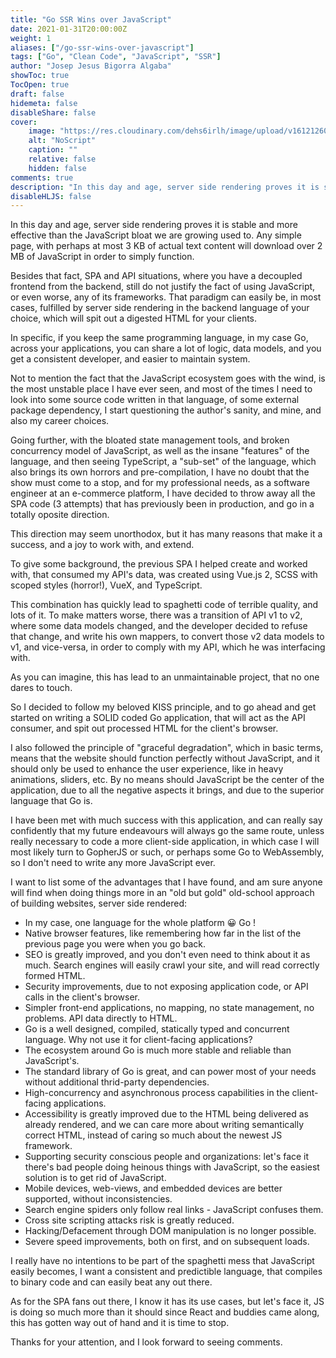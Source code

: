 ```yaml
---
title: "Go SSR Wins over JavaScript"
date: 2021-01-31T20:00:00Z
weight: 1
aliases: ["/go-ssr-wins-over-javascript"]
tags: ["Go", "Clean Code", "JavaScript", "SSR"]
author: "Josep Jesus Bigorra Algaba"
showToc: true
TocOpen: true
draft: false
hidemeta: false
disableShare: false
cover:
    image: "https://res.cloudinary.com/dehs6irlh/image/upload/v1612126015/jjba-site/blog/go-ssr/iu-2_gdigyh.jpg"
    alt: "NoScript"
    caption: ""
    relative: false
    hidden: false
comments: true
description: "In this day and age, server side rendering proves it is stable and more effective than the JavaScript bloat."
disableHLJS: false
---
```


In this day and age, server side rendering proves it is stable and more effective than the JavaScript bloat we are growing used to. Any simple page, with perhaps at most 3 KB of actual text content will download over 2 MB of JavaScript in order to simply function.

Besides that fact, SPA and API situations, where you have a decoupled frontend from the backend, still do not justify the fact of using JavaScript, or even worse, any of its frameworks. That paradigm can easily be, in most cases, fulfilled by server side rendering in the backend language of your choice, which will spit out a digested HTML for your clients. 

In specific, if you keep the same programming language, in my case Go, across your applications, you can share a lot of logic, data models, and you get a consistent developer, and easier to maintain system.

Not to mention the fact that the JavaScript ecosystem goes with the wind, is the most unstable place I have ever seen, and most of the times I need to look into some source code written in that language, of some external package dependency, I start questioning the author's sanity, and mine, and also my career choices.

Going further, with the bloated state management tools, and broken concurrency model of JavaScript, as well as the insane "features" of the language, and then seeing TypeScript, a "sub-set" of the language, which also brings its own horrors and pre-compilation, I have no doubt that the show must come to a stop, and for my professional needs, as a software engineer at an e-commerce platform, I have decided to throw away all the SPA code (3 attempts) that has previously been in production, and go in a totally oposite direction.

This direction may seem unorthodox, but it has many reasons that make it a success, and a joy to work with, and extend.

To give some background, the previous SPA I helped create and worked with, that consumed my API's data, was created using Vue.js 2, SCSS with scoped styles (horror!), VueX, and TypeScript.

This combination has quickly lead to spaghetti code of terrible quality, and lots of it. To make matters worse, there was a transition of API v1 to v2, where some data models changed, and the developer decided to refuse that change, and write his own mappers, to convert those v2 data models to v1, and vice-versa, in order to comply with my API, which he was interfacing with.

As you can imagine, this has lead to an unmaintainable project, that no one dares to touch. 

So I decided to follow my beloved KISS principle, and to go ahead and get started on writing a SOLID coded Go application, that will act as the API consumer, and spit out processed HTML for the client's browser.

I also followed the principle of "graceful degradation", which in basic terms, means that the website should function perfectly without JavaScript, and it should only be used to enhance the user experience, like in heavy animations, sliders, etc. By no means should JavaScript be the center of the application, due to all the negative aspects it brings, and due to the superior language that Go is.

I have been met with much success with this application, and can really say confidently that my future endeavours will always go the same route, unless really necessary to code a more client-side application, in which case I will most likely turn to GopherJS or such, or perhaps some Go to WebAssembly, so I don't need to write any more JavaScript ever.

I want to list some of the advantages that I have found, and am sure anyone will find when doing things more in an "old but gold" old-school approach of building websites, server side rendered:

- In my case, one language for the whole platform 😀  Go !
- Native browser features, like remembering how far in the list of the previous page you were when you go back.
- SEO is greatly improved, and you don't even need to think about it as much. Search engines will easily crawl your site, and will read correctly formed HTML.
- Security improvements, due to not exposing application code, or API calls in the client's browser.
- Simpler front-end applications, no mapping, no state management, no problems. API data directly to HTML.
- Go is a well designed, compiled, statically typed and concurrent language. Why not use it for client-facing applications?
- The ecosystem around Go is much more stable and reliable than JavaScript's.
- The standard library of Go is great, and can power most of your needs without additional thrid-party dependencies.
- High-concurrency and asynchronous process capabilities in the client-facing applications.
- Accessibility is greatly improved due to the HTML being delivered as already rendered, and we can care more about writing semantically correct HTML, instead of caring so much about the newest JS framework.
- Supporting security conscious people and organizations: let's face it there's bad people doing heinous things with JavaScript, so the easiest solution is to get rid of JavaScript.
- Mobile devices, web-views, and embedded devices are better supported, without inconsistencies.
- Search engine spiders only follow real links - JavaScript confuses them.
- Cross site scripting attacks risk is greatly reduced.
- Hacking/Defacement through DOM manipulation is no longer possible.
- Severe speed improvements, both on first, and on subsequent loads.

I really have no intentions to be part of the spaghetti mess that JavaScript easily becomes, I want a consistent and predictible language, that compiles to binary code and can easily beat any out there.

As for the SPA fans out there, I know it has its use cases, but let's face it, JS is doing so much more than it should since React and buddies came along, this has gotten way out of hand and it is time to stop.

Thanks for your attention, and I look forward to seeing comments.
